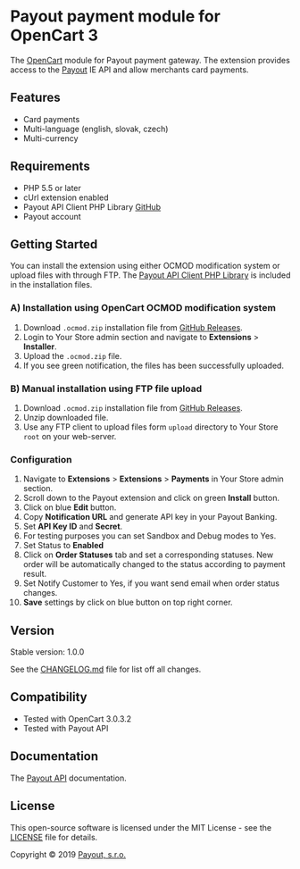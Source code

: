 # Payout payment module for OpenCart 3

The [OpenCart](https://www.opencart.com/) module for Payout payment gateway.
The extension provides access to the [Payout](https://payout.one/) IE API and allow merchants card payments.

## Features

* Card payments
* Multi-language (english, slovak, czech)
* Multi-currency

## Requirements

* PHP 5.5 or later
* cUrl extension enabled
* Payout API Client PHP Library [GitHub](https://github.com/payout-one/payout_php)
* Payout account

## Getting Started

You can install the extension using either OCMOD modification system or upload files with through FTP.
The [Payout API Client PHP Library]((https://github.com/payout-one/payout_php)) is included in the installation files.

### A) Installation using OpenCart OCMOD modification system

1. Download `.ocmod.zip` installation file from [GitHub Releases](https://github.com/payout-one/payout_opencart3/releases).
2. Login to Your Store admin section and navigate to __Extensions__ > __Installer__.
3. Upload the `.ocmod.zip` file.
4. If you see green notification, the files has been successfully uploaded.

### B) Manual installation using FTP file upload

1. Download `.ocmod.zip` installation file from [GitHub Releases](https://github.com/payout-one/payout_opencart2/releases).
2. Unzip downloaded file.
3. Use any FTP client to upload files form `upload` directory to Your Store `root` on your web-server. 

### Configuration

1. Navigate to __Extensions__ > __Extensions__ > __Payments__ in Your Store admin section.
2. Scroll down to the Payout extension and click on green __Install__ button.
3. Click on blue __Edit__ button.
4. Copy __Notification URL__ and generate API key in your Payout Banking.
5. Set __API Key ID__ and __Secret__.
6. For testing purposes you can set Sandbox and Debug modes to Yes.
7. Set Status to __Enabled__
8. Click on __Order Statuses__ tab and set a corresponding statuses.
New order will be automatically changed to the status according to payment result.
9. Set Notify Customer to Yes, if you want send email when order status changes.
10. __Save__ settings by click on blue button on top right corner.

## Version

Stable version: 1.0.0

See the [CHANGELOG.md](CHANGELOG.md) file for list off all changes.

## Compatibility

* Tested with OpenCart 3.0.3.2
* Tested with Payout API

## Documentation

The [Payout API](https://postman.payout.one/?version=latest) documentation.

## License

This open-source software is licensed under the MIT License - see the [LICENSE](LICENSE) file for details.

Copyright © 2019 [Payout, s.r.o.](https://payout.one/)